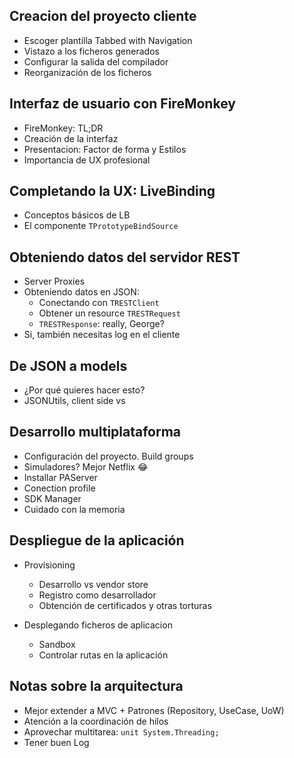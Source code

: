 <style type="text/css"> h1 { counter-reset: h1counter 3}</style>

## Creacion del proyecto cliente

* Escoger plantilla Tabbed with Navigation
* Vistazo a los ficheros generados
* Configurar la salida del compilador
* Reorganización de los ficheros

## Interfaz de usuario con FireMonkey

* FireMonkey: TL;DR
* Creación de la interfaz
* Presentacion: Factor de forma y Estilos
* Importancia de UX profesional

## Completando la UX: LiveBinding

* Conceptos básicos de LB
* El componente `TPrototypeBindSource`

## Obteniendo datos del servidor REST

* Server Proxies
* Obteniendo datos en JSON:
  * Conectando con `TRESTClient`
  * Obtener un resource `TRESTRequest`
  * `TRESTResponse`: really, George?
* Si, también necesitas log en el cliente
  
## De JSON a models

* ¿Por qué quieres hacer esto?
* JSONUtils, client side vs

## Desarrollo multiplataforma

* Configuración del proyecto. Build groups
* Simuladores? Mejor Netflix :joy:
* Installar PAServer
* Conection profile
* SDK Manager
* Cuidado con la memoria
  
## Despliegue de la aplicación

* Provisioning
  * Desarrollo vs vendor store
  * Registro como desarrollador
  * Obtención de certificados y otras torturas
  
* Desplegando ficheros de aplicacion
  * Sandbox
  * Controlar rutas en la aplicación

## Notas sobre la arquitectura 

* Mejor extender a MVC + Patrones (Repository, UseCase, UoW)
* Atención a la coordinación de hilos
* Aprovechar multitarea: `unit System.Threading;`
* Tener buen Log
